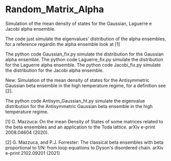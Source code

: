 # Random_Matrix_Alpha
Simulation of the mean density of states for the Gaussian, Laguerre e Jacobi alpha ensemble. 

The code just simulate the eigenvalues' distribution of the alpha ensembles, for a reference regardin the alpha ensemble look at [1]

The python code Gaussian_fix.py simulate the distribution for the Gaussian alpha ensemble.
The python code Laguerre_fix.py simulate the distribution for the Laguerre alpha ensemble.
The python code Jacobi_fix.py simulate the distribution for the Jacobi alpha ensemble.

New:
Simulation of the mean density of states for the Antisymmetric Gaussian beta ensemble in the high temperature regime, for a definition see [2].

The python code Antisym_Gaussian_ht.py simulate the eigenvalue distribution for the Antisymmetric Gaussian beta ensemble in the high temperature regime.

[1] G. Mazzuca: On the mean Density of States of some matrices related to the beta ensembles and an application to the Toda lattice. arXiv e-print 2008.04604 (2020).


[2] G. Mazzuca, and P.J. Forrester: The classical beta ensembles with  beta proportional to 1/N: from loop equations to Dyson's disordered chain. arXiv e-print 2102.09201 (2021)
